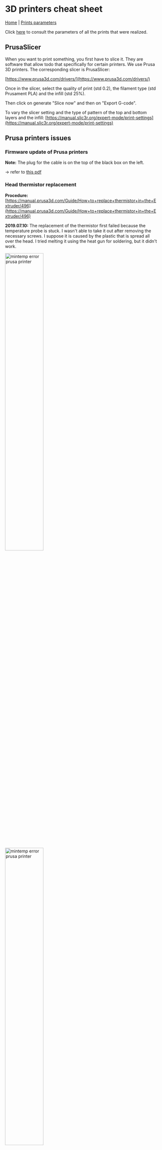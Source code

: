 # 3D printers cheat sheet

[Home](../../../README.md) | [Prints parameters](./printsParameters.md)

Click [here](./printsParameters.md) to consult the parameters of all the prints that were realized.

## PrusaSlicer

When you want to print something, you first have to slice it. They are software that allow todo that specifically for certain printers. We use Prusa 3D printers. The corresponding slicer is PrusaSlicer:

[https://www.prusa3d.com/drivers/](https://www.prusa3d.com/drivers/)

Once in the slicer, select the quality of print (std 0.2), the filament type (std Prusament PLA) and the infill (std 25%).

Then click on generate "Slice now" and then on "Export G-code".

To vary the slicer setting and the type of pattern of the top and bottom layers and the infill: [https://manual.slic3r.org/expert-mode/print-settings](https://manual.slic3r.org/expert-mode/print-settings)

## Prusa printers issues

### Firmware update of Prusa printers

**Note:** The plug for the cable is on the top of the black box on the left.

-> refer to [this pdf](./Firmware_upgrade_guide_EN.pdf)

### Head thermistor replacement

**Procedure:** [https://manual.prusa3d.com/Guide/How+to+replace+thermistor+in+the+Extruder/496](https://manual.prusa3d.com/Guide/How+to+replace+thermistor+in+the+Extruder/496)

**2019.07.10:** The replacement of the thermistor first failed because the temperature probe is stuck. I wasn't able to take it out after removing the necessary screws. I suppose it is caused by the plastic that is spread all over the head. I tried melting it using the heat gun for soldering, but it didn't work.

<img src="./prusa_errors/error_mintemp.jpg" alt="mintemp error prusa printer" width="50%" class="center">

<img src="./prusa_errors/error_mintemp.jpg" alt="mintemp error prusa printer" width="50%" class="center">

## Fixing under-extrusion problems and general maintenance

Remove a blob: [https://www.youtube.com/watch?v=mSmJKjibMT0](https://www.youtube.com/watch?v=mSmJKjibMT0)

Clean a clogged nozzle: [https://www.youtube.com/watch?v=g8uvh6kvr54](https://www.youtube.com/watch?v=g8uvh6kvr54)

### Procedure

- preheat to right filament temperature and unload filament
- if there is a **blob** of plastic, use a pair of **pliers** to unstick it (while hot)
- remove rests of plastic on the nozzle either with **metal wool** or a **brass brush**
- use an **acupuncture needle** to free the nozzle

- **unscrew** the sides of the head to be able to put filament in or out by hand
- the head can be pull of **plastic dust**, if it is, use **cotton swabs** or a tissue to remove it (I put isopropanol to clean more easily, don't know if it's a good idea. Could it partially dissolve 3D printed plastic parts?)
- load a resistant and "elastic" plastic like **nylon**, I tried with PET
- cool the nozzle down to around 100 degrees (I tried 120, 110 and 100 degrees, but never really worked well)
- firmly pull on the filament to take it out (this is called a **cold pull**), you can repeat this a few times
- close the head
- load filament

- clean dirt from rectified axes
- **grease** them again
- clean printing surface with **isopropanol**

- print a part to check if all the things you did were at all useful...

## Extruder disassembly

[https://manual.prusa3d.com/Guide/2.+Extruder+disassembly/1059](https://manual.prusa3d.com/Guide/2.+Extruder+disassembly/1059)

## Errors

### MINTEMP

If you get that error and have the nozzle temperature that is 0/0°, there probably is a connection problem at the level of the temperature probe of the nozzle.

<img src="./prusa_errors/error_mintemp.jpg" alt="mintemp error prusa printer" width="50%" class="center">

## Renkforce 3D printers

### Ultimaker Cura

The appropriate slicer for the Renkforce 3D printers is Ultimaker Cura:
[https://ultimaker.com/en/blog/52831-simplify-3d-printing-with-ultimaker-cura-40](https://ultimaker.com/en/blog/52831-simplify-3d-printing-with-ultimaker-cura-40)

## Cetus3D printer

### Up Studio

The slicer for the Cetus3D printer is called Up Studio:
[https://www.tiertime.com/up-studio/](https://www.tiertime.com/up-studio/)

Install the software directly on a computer connected to the printer. You can slice and print without going through an SD card.

### Support is really hard to remove

Try lowering the temperature of the head by 5 deg Celcius. This still does not work really well...

### Part sticks to bed to well

- be sure that the bed is cold
- use a spatula to gently lift it

### Part doesn't stick to bed

Try calibrating the printer.

### Calibrate a Cetus3D printer

- click on the calibrate icon (right-angle ruler)
- to check if the calibration is good, place a piece of paper on the bed and move the head to the same height as the "Nozzle Height": if the nozzle doesn't press against the paper, the printer is not calibrated well
- in that case, click on the "Manual" button
- place a piece of paper (can be folded in two) on the bed and click on the top-left position (they are 9 points to do)
  - use the arrows to move the head up or down
  - the nozzle should press on the paper so that there is resistance when you draw on it
  - click on the circular symbol next to the arrows to move to the next point
  - repeat for all 9 points
  - Confirm
- you should see that the "Nozzle Height" has changed

### Under-extrusion

If the printer starts under-extruding after being calibrated, it might be that the nozzle has been set to be too close to the bed, which causes it to get clogged. If that happens, proceed as follow:
- withdraw filament (if is gets stuck at the gears level, get access to the gears and cut the part of filament causing troubles)
- open the gears part
- clean any residuals of plastic on the gears
- heat up the head by pressing "Withdraw" again
- use acupuncture needle to clean nozzle
- close gears part
- re-insert filament
- check that extrusion is good
- manually calibrate the printer again (take care not to be too close to the bed again...)

### nozzle touches the bed and scratches glue layer

- it seems that the printer is not calibrated well, so you have to re-calibrate it but first:
- if the glue layer is really damaged, you might want to remove it
- unscrew the three screws in the middle of the bed
- take the bed off
- pour some acetone on the bed and use a scraper to remove all the glue
- once the bed is clean use spray glue to make a new layer of glue (it can be really thin and hardly visible)
- screw the bed back in place, make sure that it is fixed well enough not to be able to rotate
- calibrate the printer again

### printer makes weird ticking noises while calibrating

When calibrating, the printer goes to the end of each axis, where it bumps into something. This generates a spike in the stepper motors power consumption, which allows to set the origin of the axis. Along the Y axis, the head bumps into a screw, which tends to loosen itself. Therefore, the bump is not detected and the head moves up and down repeatedly. To fix this, tighten the screw a bit.
